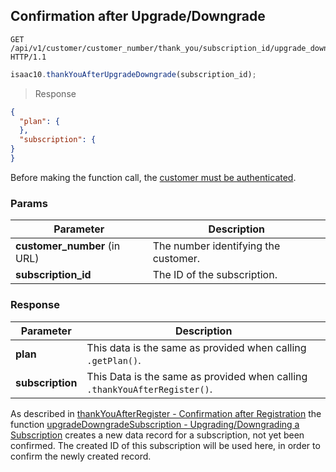 ## Confirmation after Upgrade/Downgrade


```http
GET /api/v1/customer/customer_number/thank_you/subscription_id/upgrade_downgrade HTTP/1.1
```

```javascript
isaac10.thankYouAfterUpgradeDowngrade(subscription_id);
```

> Response

```json
{
  "plan": {
  },
  "subscription": {
}
}
```


<aside class="success">
Before making the function call, the <a href="#customer-authentication">customer must be authenticated</a>.
</aside>

### Params

Parameter | Description
----------|-------------
**customer_number** (in URL) | The number identifying the customer.  
**subscription_id** | The ID of the subscription.


### Response

Parameter | Description
----------|-------------
**plan** | This data is the same as provided when calling `.getPlan()`.
**subscription** | This Data is the same as provided when calling `.thankYouAfterRegister()`.

As described in [thankYouAfterRegister - Confirmation after Registration](#confirmation-after-registration) the function [upgradeDowngradeSubscription - Upgrading/Downgrading a Subscription](#upgrading-downgrading-a-subscription) creates a new data record for a subscription, not yet been confirmed. The created ID of this subscription will be used here, in order to confirm the newly created record.
